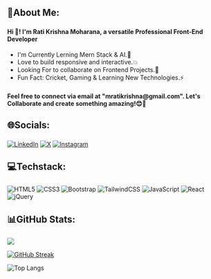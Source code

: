 ## 💫About Me:

###

<h4 align="left">Hi 👋! I'm Rati Krishna Moharana, a versatile Professional Front-End Developer</h4>

-  I'm Currently Lerning Mern Stack & AI.📝
-  Love to build responsive and interactive.💥
-  Looking For to collaborate on Frontend Projects.💬
-  Fun Fact:
   Cricket, Gaming & Learning New Technologies.⚡

<h4 align="left">Feel free to connect via email at "mratikrishna@gmail.com". Let's Collaborate and create something amazing!😊🚀</h4>

## 🌐Socials:

###

[![LinkedIn](https://img.shields.io/badge/linkedin-%230077B5.svg?style=for-the-badge&logo=linkedin&logoColor=white)](https://www.linkedin.com/in/rati-krishna-moharana-40b19627a)   [![X](https://img.shields.io/badge/X-%23000000.svg?style=for-the-badge&logo=X&logoColor=white)](https://x.com/Papuni737701573?t=pU7WwtErtSeJVXrbOQ1P2A&s=09)    [![Instagram](https://img.shields.io/badge/Instagram-%23E4405F.svg?style=for-the-badge&logo=Instagram&logoColor=white)](https://www.instagram.com/frok1e_88?igsh=OGQ5ZDc2ODk2ZA==)

## 💻Techstack:

###
<p>

![HTML5](https://img.shields.io/badge/html5-%23E34F26.svg?style=for-the-badge&logo=html5&logoColor=white) ![CSS3](https://img.shields.io/badge/css3-%231572B6.svg?style=for-the-badge&logo=css3&logoColor=white) ![Bootstrap](https://img.shields.io/badge/bootstrap-%238511FA.svg?style=for-the-badge&logo=bootstrap&logoColor=white) ![TailwindCSS](https://img.shields.io/badge/tailwindcss-%2338B2AC.svg?style=for-the-badge&logo=tailwind-css&logoColor=white) ![JavaScript](https://img.shields.io/badge/javascript-%23323330.svg?style=for-the-badge&logo=javascript&logoColor=%23F7DF1E) ![React](https://img.shields.io/badge/react-%2320232a.svg?style=for-the-badge&logo=react&logoColor=%2361DAFB) ![jQuery](https://img.shields.io/badge/jquery-%230769AD.svg?style=for-the-badge&logo=jquery&logoColor=white)
</P>

## 📊GitHub Stats:

###

<a href="https://github.com/33Frok1e"><img align="center" src="https://github-readme-stats.vercel.app/api?username=33Frok1e&show_icons=true&bg_color=black">

[![GitHub Streak](https://streak-stats.demolab.com?user=33Frok1e&theme=dark&hide_border=true)](https://git.io/streak-stats)

![Top Langs](https://github-readme-stats.vercel.app/api/top-langs/?username=33Frok1e&layout=compact&theme=dark)
